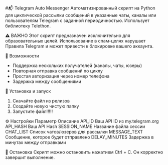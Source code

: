 #📬 Telegram Auto Messenger
Автоматизированный скрипт на Python для циклической рассылки сообщений в указанные чаты, каналы или пользователям Telegram с заданной периодичностью. Использует библиотеку Telethon.

⚠️ ВАЖНО
Этот скрипт предназначен исключительно для образовательных целей. Использование в спам-целях нарушает Правила Telegram и может привести к блокировке вашего аккаунта.

🔧 Возможности
- Поддержка нескольких получателей (каналы, чаты, юзеры)
- Повторная отправка сообщений по циклу
- Простая авторизация через номер телефона
- Задержка между сообщениями

🚀 Установка и запуск
1) Скачайте файл из релизов
2) Создайте новую чистую папку
3) Запустите файл!!!!!

⚙️ Настройки
Параметр	     Описание
API_ID	       Ваш API ID из my.telegram.org
API_HASH	     Ваш API Hash
SESSION_NAME	 Название файла сессии
CHAT_LIST	     Список чатов/юзеров для рассылки
MESSAGE_TEXT	 Сообщение, которое будет отправлено
DELAY_MINUTES	 Задержка в минутах между отправками

🛑 Остановка
Скрипт можно остановить нажатием Ctrl + C. Он корректно завершит выполнение.

